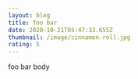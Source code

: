 ```yaml
---
layout: blog
title: foo bar
date: 2020-10-21T05:47:33.655Z
thumbnail: /image/cinnamon-roll.jpg
rating: 5
---
```

foo bar body